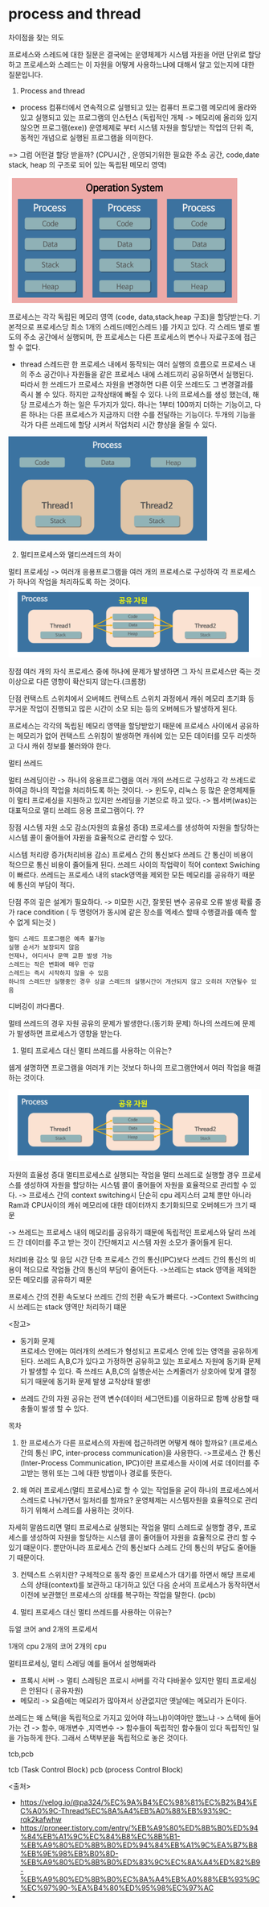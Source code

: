# process and thread

차이점을 찾는 의도

프로세스와 스레드에 대한 질문은 결국에는 운영체제가 시스템 자원을 어떤 단위로 할당하고 프로세스와 스레드는 이 자원을 어떻게 사용하느냐에 대해서 알고 있는지에
대한 질문입니다.


1. Process and thread

  - process
  컴퓨터에서 연속적으로 실행되고 있는 컴퓨터 프로그램
  메모리에 올라와 있고 실행되고 있는 프로그램의 인스턴스 (독립적인 개체 -> 메모리에 올리와 있지 않으면 프로그램(exe))
  운영체제로 부터 시스템 자원을 할당받는 작업의 단위
  즉, 동적인 개념으로 실행된 프로그램을 의미한다.

  => 그럼 어떤걸 할당 받을까?
  (CPU시간 , 운영되기위한 필요한 주소 공간, code,date stack, heap 의 구조로 되어 있는 독립된 메모리 영역)

![main_img](./img/main_img.png)

프로세스는 각각 독립된 메모리 영역 (code, data,stack,heap 구조)을 할당받는다.
기본적으로 프로세스당 최소 1개의 스레드(메인스레드 )를 가지고 있다.
각 스레드 별로 별도의 주소 공간에서 실행되며, 한 프로세스는 다른 프로세스의 변수나 자료구조에 접근할 수 없다.



- thread
스레드란 한 프로세스 내에서 동작되는 여러 실행의 흐름으로 프로세스 내의 주소 공간이나 자원들을 같은 프로세스 내에 스레드끼리 공유하면서 실행된다.
따라서 한 쓰레드가 프로세스 자원을 변경하면 다른 이웃 쓰레드도 그 변경결과를 즉시 볼 수 있다.
하지만 교착상태에 빠질 수 있다.
나의 프로세스를 생성 했는데, 해당 프로세스가 하는 일은 두가지가 있다. 하나는 1부터 100까지 더하는 기능이고, 다른 하나는 다른 프로세스가 지금까지 더한 수를 전달하는 기능이다. 두개의 기능을 각가 다른 쓰레드에 할당 시켜서 작업처리 시간 향샹을 올릴 수 있다.

![main_img2](./img/main_img2.png)


2. 멀티프로세스와 멀티쓰레드의 차이

멀티 프로세싱
-> 여러개 응용프로그램을 여러 개의 프로세스로 구성하여 각 프로세스가 하나의 작업을 처리하도록 하는 것이다.
![main_img3](./img/main_img3.png)


장점
여러 개의 자식 프로세스 중에 하나에 문제가 발생하면 그 자식 프로세스만 죽는 것 이상으로 다른 영향이 확산되지 않는다.(크롬창)

단점
컨택스트 스위치에서 오버헤드
컨텍스트 스위치 과정에서 캐쉬 메모리 초기화 등 무거운 작업이 진행되고 많은 시간이 소모 되는 등의 오버헤드가 발생하게 된다.

프로세스는 각각의 독립된 메모리 영역을 할당받았기 때문에 프로세스 사이에서 공유하는 메모리가 없어 컨택스트 스위칭이 발생하면 캐쉬에 있는 모든 데이터를 모두 리셋하고 다시 캐쉬 정보를 불러와야 한다.

멀티 쓰레드

멀티 쓰레딩이란
-> 하나의 응용프로그램을 여러 개의 쓰레드로 구성하고 각 쓰레드로 하여금 하나의 작업을 처리하도록 하는 것이다.
-> 윈도우, 리눅스 등 많은 운영체제들이 멀티 프로세싱을 지원하고 있지만 쓰레딩을 기본으로 하고 있다.
-> 웹서버(was)는 대표적으로 멀티 쓰레드 응용 프로그램이다.  ??

장점
시스템 자원 소모 감소(자원의 효율성 증대)
프로세스를 생성하여 자원을 할당하는 시스템 콜이 줄어들어 자원을 효율적으로 관리할 수 있다.

시스템 처리량 증가(처리비용 감소)
프로세스 간의 통신보다 쓰레드 간 통신이 비용이 적으므로 통신 비용이 줄어들게 된다.
쓰레드 사이의 작업략이 적어 context Swiching이 빠르다.
쓰레드는 프로세스 내의 stack영역을 제외한 모든 메모리를 공유하기 때문에 통신의 부담이 적다.

단점
주의 깊은 설계가 필요하다. -> 미묘한 시간, 잘못된 변수 공유로 오류 발생 확률 증가
  race condition ( 두 명령어가 동시에 같은 장소를 엑세스 할때 수행결과를 예측 할수 없게 되는것 )

    멀티 스레드 프로그램은 예측 불가능
    실행 순서가 보장되지 않음
    언제나, 어디서나 문맥 교환 발생 가능
    스레드는 작은 변화에 매우 민감
    스레드는 즉시 시작하지 않을 수 있음
    하나의 스레드만 실행중인 경우 싱글 스레드의 실행시간이 개선되지 않고 오히려 지연될수 있음

 

디버깅이 까다롭다.

멀테 쓰레드의 경우 자원 공유의 문제가 발생한다.(동기화 문제)
하나의 쓰레드에 문제가 발생하면 프로세스가 영향을 받는다.


1. 멀티 프로세스 대신 멀티 쓰레드를 사용하는 이유는?

쉡게 설명하면 프로그램을 여러개 키는 것보다 하나의 프로그램안에서 여러 작업을 해결하는 것이다.

![main_img3](./img/main_img3.png)

자원의 효율성 증대
멀티프로세스로 실행되는 작업을 멀티 쓰레드로 실행할 경우 프로세스를 생성하여 자원을 할당하는 시스템 콜이 줄어들어 자원을 효율적으로 관리할 수 있다.
-> 프로세스 간의 context switching시 단순히 cpu 레지스터 교체 뿐만 아니라 Ram과 CPU사이의 캐쉬 메모리에 대한 데이터까지 초기화되므로 오버헤드가 크기 때문

-> 쓰레드는 프로세스 내의 메모리를 공유하기 떄문에 독립적인 프로세스와 달리 쓰레드 간 데이터를 주고 받는 것이 간단해지고 시스템 자원 소모가 줄어들게 된다.

처리비용 감소 및 응답 시간 단축
프로세스 간의 통신(IPC)보다 쓰레드 간의 통신의 비용이 적으므로 작업들 간의 통신의 부담이 줄어든다.
->쓰레드는 stack 영역을 제외한 모든 메모리를 공유하기 때문

프로세스 간의 전환 속도보다 쓰레드 간의 전환 속도가 빠르다.
->Context Swithcing시 쓰레드는 stack 영역만 처리하기 떄문



<참고>
   - 동기화 문제  
  프로세스 안에는 여러개의 쓰레드가 형성되고 프로세스 안에 있는 영역을 공유하게 된다. 쓰레드 A,B,C가 있다고 가정하면
  공유하고 있는 프로세스 자원에 동기화 문제가 발생할 수 있다.
  즉 쓰레드 A,B,C의 실행순서는 스케줄러가 상호아에 맞게 결정되기 때문에 동기화 문제 발생
  교착상태 발생!

   - 쓰레드 간의 자원 공유는 전역 변수(데이터 세그먼트)를 이용하므로 함꼐 상용할 때 충돌이 발생 할 수 있다.

목차
  1. 한 프로세스가 다른 프로세스의 자원에 접근하려면 어떻게 해야 할까요?
  (프로세스간의 통신 IPC, inter-process communication)을 사용한다.
  ->프로세스 간 통신(Inter-Process Communication, IPC)이란 프로세스들 사이에 서로 데이터를 주고받는 행위 또는 그에 대한 방법이나 경로를 뜻한다.

  2. 왜 여러 프로세스(멀티 프로세스)로 할 수 있는 작업들을 굳이 하나의 프로세스에서 스레드로 나눠가면서 일처리를 할까요?
  운영체제는 시스템자원을 효율적으로 관리하기 위해서 스레드를 사용하는 것이다.

  자세히 말씀드리면 멀티 프로세스로 실행되는 작업을 멀티 스레드로 실행할 경우, 프로세스를 생성하여 자원을 할당하는 시스템 콜이 줄어들어 자원을 효율적으로 관리 할 수 있기 떄문이다. 뿐만아니라 프로세스 간의 통신보다 스레드 간의 통신의 부담도 줄어들기 때문이다.


  3. 컨텍스트 스위치란?
   구체적으로 동작 중인 프로세스가 대기를 하면서 해당 프로세스의 상태(context)를 보관하고 대기하고 있던 다음 순서의 프로세스가 동작하면서 이전에 보관했던 프로세스의 상태를 복구하는 작업을 말한다.  (pcb)

  4. 멀티 프로세스 대신 멀티 쓰레드를 사용하는 이유는?


듀얼 코어 and 2개의 프로세서

1개의 cpu 2개의 코어
2개의 cpu 


멀티프로세싱, 멀티 스레딩 예를 들어서 설명해봐라
- 프록시 서버  -> 멀티 스레팅은 프로시 서버를 각각 다바꿀수 있지만 멀티 프로세싱은 안된다 ( 공유자원)
- 메모리  -> 요즘에는 메모리가 많아져서 상관없지만 옛날에는 메모리가 돈이다.

쓰레드는 왜 스택(을 독립적으로 가지고 있어야 하느냐)이여야만 했느냐
-> 스택에 들어가는 건 -> 함수, 매개변수 ,지역변수 
-> 함수들이 독립적인 함수들이 있다 독립적인 일을 가능하게 한다. 그래서 스택부분을 독립적으로 놓은 것이다.

tcb,pcb

tcb (Task Control Block)
pcb (process Control Block)

<출처>
   - https://velog.io/@pa324/%EC%9A%B4%EC%98%81%EC%B2%B4%EC%A0%9C-Thread%EC%8A%A4%EB%A0%88%EB%93%9C-rqk2kafwhw
   - https://proneer.tistory.com/entry/%EB%A9%80%ED%8B%B0%ED%94%84%EB%A1%9C%EC%84%B8%EC%8B%B1-%EB%A9%80%ED%8B%B0%ED%94%84%EB%A1%9C%EA%B7%B8%EB%9E%98%EB%B0%8D-%EB%A9%80%ED%8B%B0%ED%83%9C%EC%8A%A4%ED%82%B9-%EB%A9%80%ED%8B%B0%EC%8A%A4%EB%A0%88%EB%93%9C%EC%97%90-%EA%B4%80%ED%95%98%EC%97%AC
   -    

